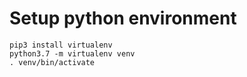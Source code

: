 # Setup python environment
```
pip3 install virtualenv
python3.7 -m virtualenv venv
. venv/bin/activate
```